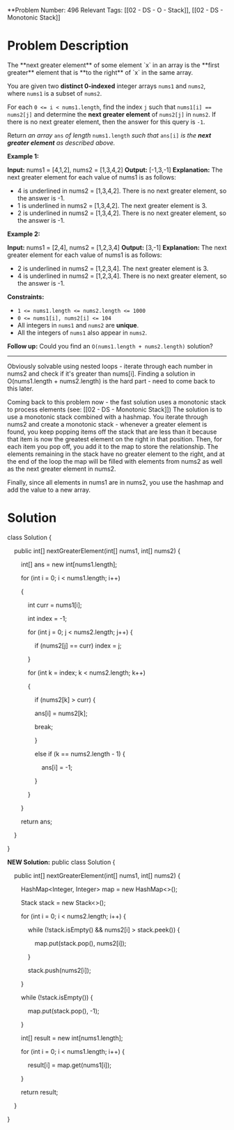 
**Problem Number: 496
Relevant Tags: [[02 - DS - O - Stack]], [[02 - DS - Monotonic Stack]]
<h1> Problem Description </h1>
The **next greater element** of some element `x` in an array is the **first greater** element that is **to the right** of `x` in the same array.

You are given two **distinct 0-indexed** integer arrays `nums1` and `nums2`, where `nums1` is a subset of `nums2`.

For each `0 <= i < nums1.length`, find the index `j` such that `nums1[i] == nums2[j]` and determine the **next greater element** of `nums2[j]` in `nums2`. If there is no next greater element, then the answer for this query is `-1`.

Return _an array_ `ans` _of length_ `nums1.length` _such that_ `ans[i]` _is the **next greater element** as described above._

**Example 1:**

**Input:** nums1 = [4,1,2], nums2 = [1,3,4,2]
**Output:** [-1,3,-1]
**Explanation:** The next greater element for each value of nums1 is as follows:
- 4 is underlined in nums2 = [1,3,4,2]. There is no next greater element, so the answer is -1.
- 1 is underlined in nums2 = [1,3,4,2]. The next greater element is 3.
- 2 is underlined in nums2 = [1,3,4,2]. There is no next greater element, so the answer is -1.

**Example 2:**

**Input:** nums1 = [2,4], nums2 = [1,2,3,4]
**Output:** [3,-1]
**Explanation:** The next greater element for each value of nums1 is as follows:
- 2 is underlined in nums2 = [1,2,3,4]. The next greater element is 3.
- 4 is underlined in nums2 = [1,2,3,4]. There is no next greater element, so the answer is -1.

**Constraints:**

- `1 <= nums1.length <= nums2.length <= 1000`
- `0 <= nums1[i], nums2[i] <= 104`
- All integers in `nums1` and `nums2` are **unique**.
- All the integers of `nums1` also appear in `nums2`.

**Follow up:** Could you find an `O(nums1.length + nums2.length)` solution?

-----
Obviously solvable using nested loops - iterate through each number in nums2 and check if it's greater than nums[i].
Finding a solution in O(nums1.length + nums2.length) is the hard part - need to come back to this later.

Coming back to this problem now - the fast solution uses a monotonic stack to process elements (see: [[02 - DS - Monotonic Stack]]) 
The solution is to use a monotonic stack combined with a hashmap. You iterate through nums2 and create a monotonic stack - whenever a greater element is found, you keep popping items off the stack that are less than it because that item is now the greatest element on the right in that position. Then, for each item you pop off, you add it to the map to store the relationship.
The elements remaining in the stack have no greater element to the right, and at the end of the loop the map will be filled with elements from nums2 as well as the next greater element in nums2.

Finally, since all elements in nums1 are in nums2, you use the hashmap and add the value to a new array.
<h1> Solution </h1>

class Solution {

    public int[] nextGreaterElement(int[] nums1, int[] nums2) {

        int[] ans = new int[nums1.length];

        for (int i = 0; i < nums1.length; i++)

        {

            int curr = nums1[i];

            int index = -1;

            for (int j = 0; j < nums2.length; j++) {

                if (nums2[j] == curr) index = j;

            }

  

            for (int k = index; k < nums2.length; k++)

            {

                if (nums2[k] > curr) {

                ans[i] = nums2[k];

                break;

                }

  

                else if (k == nums2.length - 1) {

                    ans[i] = -1;

                }

            }

        }

        return ans;

    }

}

**NEW Solution:**
public class Solution {

    public int[] nextGreaterElement(int[] nums1, int[] nums2) {

        HashMap<Integer, Integer> map = new HashMap<>();

        Stack<Integer> stack = new Stack<>();

  

        for (int i = 0; i < nums2.length; i++) {

            while (!stack.isEmpty() && nums2[i] > stack.peek()) {

                map.put(stack.pop(), nums2[i]);

            }

            stack.push(nums2[i]);

        }

  

        while (!stack.isEmpty()) {

            map.put(stack.pop(), -1);

        }

  

        int[] result = new int[nums1.length];

        for (int i = 0; i < nums1.length; i++) {

            result[i] = map.get(nums1[i]);

        }

  

        return result;

    }

}
